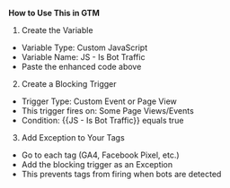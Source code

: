 **How to Use This in GTM**

1. Create the Variable
- Variable Type: Custom JavaScript
- Variable Name: JS - Is Bot Traffic
- Paste the enhanced code above

2. Create a Blocking Trigger
- Trigger Type: Custom Event or Page View
- This trigger fires on: Some Page Views/Events
- Condition: {{JS - Is Bot Traffic}} equals true

3. Add Exception to Your Tags
- Go to each tag (GA4, Facebook Pixel, etc.)
- Add the blocking trigger as an Exception
- This prevents tags from firing when bots are detected
